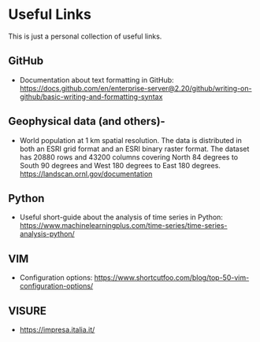 # Useful Links
This is just a personal collection of useful links.

## GitHub
- Documentation about text formatting in GitHub: https://docs.github.com/en/enterprise-server@2.20/github/writing-on-github/basic-writing-and-formatting-syntax

## Geophysical data (and others)-
- World population at 1 km spatial resolution. The data is distributed in both an ESRI grid format and an ESRI binary raster format. The dataset has 20880 rows and 43200 columns covering North 84 degrees to South 90 degrees and West 180 degrees to East 180 degrees. https://landscan.ornl.gov/documentation

## Python
- Useful short-guide about the analysis of time series in Python: https://www.machinelearningplus.com/time-series/time-series-analysis-python/

## VIM
- Configuration options: https://www.shortcutfoo.com/blog/top-50-vim-configuration-options/

## VISURE
- https://impresa.italia.it/
